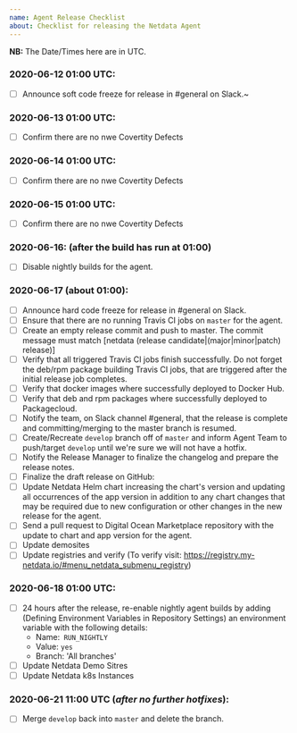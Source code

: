 ```yaml
---
name: Agent Release Checklist
about: Checklist for releasing the Netdata Agent
---
```


**NB:** The Date/Times here are in UTC.

### 2020-06-12 01:00 UTC:
- [ ] Announce soft code freeze for release in #general on Slack.~

### 2020-06-13 01:00 UTC:
- [ ] Confirm there are no nwe Covertity Defects

### 2020-06-14 01:00 UTC:
- [ ] Confirm there are no nwe Covertity Defects

### 2020-06-15 01:00 UTC:
- [ ] Confirm there are no nwe Covertity Defects

### 2020-06-16: (after the build has run at 01:00)
- [ ] Disable nightly builds for the agent.

### 2020-06-17 (about 01:00):
- [ ] Announce hard code freeze for release in #general on Slack.
- [ ] Ensure that there are no running Travis CI jobs on `master` for the agent.
- [ ] Create an empty release commit and push to master. The commit message must match \[netdata (release candidate|(major|minor|patch) release)\]
- [ ] Verify that all triggered Travis CI jobs finish successfully. Do not forget the deb/rpm package building Travis CI jobs, that are triggered after the initial release job completes.
- [ ] Verify that docker images where successfully deployed to Docker Hub.
- [ ] Verify that deb and rpm packages where successfully deployed to Packagecloud.
- [ ] Notify the team, on Slack channel #general, that the release is complete and committing/merging to the master branch is resumed.
- [ ] Create/Recreate `develop` branch off of `master` and inform Agent Team to push/target `develop` until we're sure we will not have a hotfix.
- [ ] Notify the Release Manager to finalize the changelog and prepare the release notes.
- [ ] Finalize the draft release on GitHub:
- [ ] Update Netdata Helm chart increasing the chart's version and updating all occurrences of the app version in addition to any chart changes that may be required due to new configuration or other changes in the new release for the agent.
- [ ] Send a pull request to Digital Ocean Marketplace repository with the update to chart and app version for the agent.
- [ ] Update demosites
- [ ] Update registries and verify (To verify visit: https://registry.my-netdata.io/#menu_netdata_submenu_registry)

### 2020-06-18 01:00 UTC:
- [ ] 24 hours after the release, re-enable nightly agent builds by adding (Defining Environment Variables in Repository Settings) an environment variable with the following details:
  - Name:` RUN_NIGHTLY`
  - Value: `yes`
  - Branch: 'All branches'
- [ ] Update Netdata Demo Sitres
- [ ] Update Netdata k8s Instances

### 2020-06-21 11:00 UTC (_after no further hotfixes_):
- [ ] Merge `develop` back into `master` and delete the branch.
